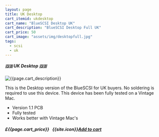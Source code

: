 ```yaml
---
layout: page
title: UK Desktop
cart_itemid: ukdesktop
cart_name: "BlueSCSI Desktop UK"
cart_description: "BlueSCSI Desktop Full UK"
cart_price: 50
cart_image: "assets/img/desktopfull.jpg"
tags: 
  - scsi
  - uk
---
```


##### 🇬🇧 UK Desktop 🇬🇧

![{{page.cart_description}}]({{page.cart_image}})

This is the Desktop version of the BlueSCSI for UK buyers. No soldering is required to use this device. This device has been fully tested on a Vintage Mac.

* Version 1.1 PCB
* Fully tested
* Works better with Vintage Mac's 

##### £{{page.cart_price}} &nbsp; {{site.icon}}[Add to cart](/cart#{{page.cart_itemid}})